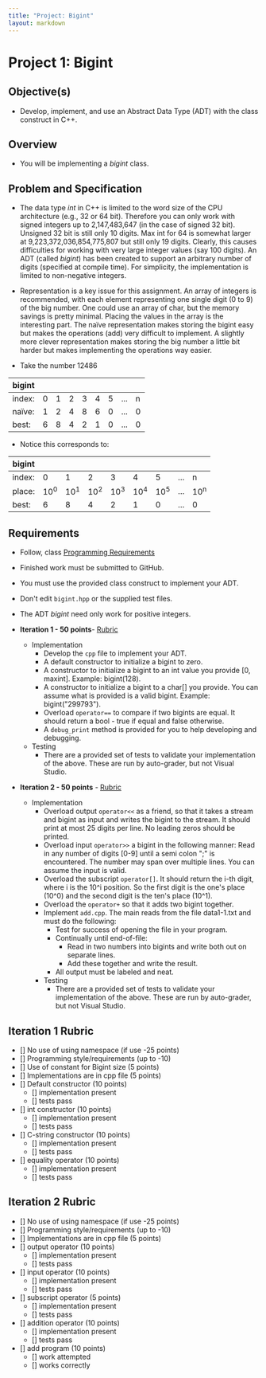 ```yaml
---
title: "Project: Bigint"
layout: markdown
---
```


# Project 1: Bigint

## Objective(s)
* Develop, implement, and use an Abstract Data Type (ADT) with the class construct in C++. 

## Overview
* You will be implementing a *bigint* class.  

## Problem and Specification
* The data type *int* in C++ is limited to the word size of the CPU architecture (e.g., 32 or 64 bit). Therefore you can only work with signed integers up to 2,147,483,647 (in the case of signed 32 bit). Unsigned 32 bit is still only 10 digits. Max int for 64 is somewhat larger at 9,223,372,036,854,775,807 but still only 19 digits. Clearly, this causes difficulties for working with very large integer values (say 100 digits). An ADT (called *bigint*) has been created to support an arbitrary number of digits (specified at compile time).  For simplicity, the implementation is limited to non-negative integers. 

* Representation is a key issue for this assignment. An array of integers is recommended, with each element representing one single digit (0 to 9) of the big number. One could use an array of char, but the memory savings is pretty minimal. Placing the values in the array is the interesting part. The naïve representation makes storing the bigint easy but makes the operations (add) very difficult to implement. A slightly more clever representation makes storing the big number a little bit harder but makes implementing the operations way easier.

* Take the number 12486

|bigint|||||||||
|---|---|---|---|---|---|---|---|---|
|index:|0|1|2|3|4|5| ... |n|
|naïve:|1|2|4|8|6|0| ... |0|
|best:|6|8|4|2|1|0|...|0|

* Notice this corresponds to:

|bigint|||||||||
|---|---|---|---|---|---|---|---|---|
|index:|0|1|2|3|4|5| ... |n|
|place:|10<sup>0</sup>|10<sup>1</sup>|10<sup>2</sup>|10<sup>3</sup>|10<sup>4</sup>|10<sup>5</sup>| ... |10<sup>n</sup>|
|best:|6|8|4|2|1|0|...|0|



## Requirements
* Follow,  class [Programming Requirements](https://mjdecker.github.io/standards/coding-standards.html)
* Finished work must be submitted to GitHub.
* You must use the provided class construct to implement your ADT.
* Don't edit `bigint.hpp` or the supplied test files.
* The ADT *bigint* need only work for positive integers.
* **Iteration 1 - 50 points**-  [Rubric](#iteration-1-rubric)
	* Implementation
		* Develop the `cpp` file to implement your ADT.
		* A default constructor to initialize a bigint to zero.
		* A constructor to initialize a bigint to an int value you provide [0, maxint]. Example: bigint(128).
		* A constructor to initialize a bigint to a char[] you provide. You can assume what is provided is a valid bigint. Example: bigint("299793").
		* Overload `operator==` to compare if two bigints are equal. It should return a bool - true if equal and false otherwise.
		* A `debug_print` method is provided for you to help developing and debugging.
	* Testing
		* There are a provided set of tests to validate your implementation of the above. These are run by auto-grader, but not Visual Studio.

* **Iteration 2 - 50 points** - [Rubric](#iteration-2-rubric)
	* Implementation
		* Overload output `operator<<` as a friend, so that it takes a stream and bigint as input and writes the bigint to the stream. It should print at most 25 digits per line. No leading zeros should be printed.
		* Overload input `operator>>` a bigint in the following manner: Read in any number of digits [0-9] until a semi colon ";" is encountered. The number may span over multiple lines. You can assume the input is valid.
		* Overload the subscript `operator[]`. It should return the i-th digit, where i is the 10^i position. So the first digit is the one's place (10^0) and the second digit is the ten's place (10^1).
		* Overload the `operator+` so that it adds two bigint together.
		* Implement `add.cpp`.  The main reads from the file data1-1.txt and must do the following:
			* Test for success of opening the file in your program.
			* Continually until end-of-file:
				* Read in two numbers into bigints and write both out on separate lines.
				* Add these together and write the result.
			* All output must be labeled and neat.
		* Testing
			* There are a provided set of tests to validate your implementation of the above. These are run by auto-grader, but not Visual Studio.

## Iteration 1 Rubric
* [] No use of using namespace (if use -25 points)
* [] Programming style/requirements (up to -10)
* [] Use of constant for Bigint size (5 points)
* [] Implementations are in cpp file (5 points)
* [] Default constructor (10 points)
    * [] implementation present
    * [] tests pass
* [] int constructor (10 points)
    * [] implementation present
    * [] tests pass
* [] C-string constructor (10 points)
    * [] implementation present
    * [] tests pass
* [] equality operator (10 points)
    * [] implementation present
    * [] tests pass

## Iteration 2 Rubric
* [] No use of using namespace (if use -25 points)
* [] Programming style/requirements (up to -10)
* [] Implementations are in cpp file (5 points)
* [] output operator (10 points)
    * [] implementation present
    * [] tests pass
* [] input operator (10 points)
    * [] implementation present
    * [] tests pass
* [] subscript operator (5 points)
    * [] implementation present
    * [] tests pass
* [] addition operator (10 points)
    * [] implementation present
    * [] tests pass
* [] add program (10 points)
    * [] work attempted
    * [] works correctly
